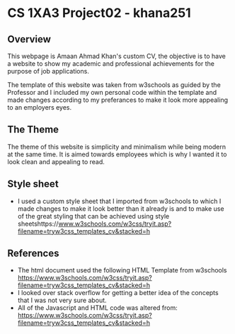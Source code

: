 # CS 1XA3 Project02 - khana251
## Overview
This webpage is Amaan Ahmad Khan's custom CV, the objective is to have a website to show my 
academic and professional achievements for the purpose of job applications. 

The template of this website was taken from w3schools as guided by the Professor and I included 
my own personal code within the template and made changes according to my preferances to make
it look more appealing to an employers eyes.


## The Theme
The theme of this website is simplicity and minimalism while being modern at the same time.
It is aimed towards employees which is why I wanted it to look clean and appealing to read.
## Style sheet
- I used a custom style sheet that I imported from w3schools to which I made changes to make
it look better than it already is and to make use of the great styling that can be achieved
using style sheetshttps://www.w3schools.com/w3css/tryit.asp?filename=tryw3css_templates_cv&stacked=h
## References
- The html document used the following HTML Template from w3schools
https://www.w3schools.com/w3css/tryit.asp?filename=tryw3css_templates_cv&stacked=h
- I looked over stack overflow for getting a better idea of the concepts that I was not very 
sure about.
- All of the Javascript and HTML code was altered from:
https://www.w3schools.com/w3css/tryit.asp?filename=tryw3css_templates_cv&stacked=h

